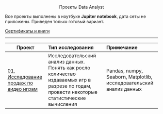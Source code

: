 <p align="center"> Проекты Data Analyst </p align="center">




Все проекты выполнены в ноутбуке **Jupiter notebook**, дата сеты не приложены. 
Приведен только готовый вариант.


[Сертификаты и книги](https://github.com/ArtemPlgn/certificates)
__________________________________________________________________________________________________________________________

| **Проект** | **Тип исследования** | **Примечание** |
| -------------------- | :--------------------- |:---------------------------| 
| [01. Исследование продаж по видео играм](https://github.com/ArtemPlgn/Data_analyst_project/tree/main/games_sales)|Исследовательский анализ данных. Понять как росло количество издаваемых игр в разрезе по годам, провести некоторые статистические вычисления|Pandas, numpy, Seaborn, Matplotlib, исследовательский анализ данных|
